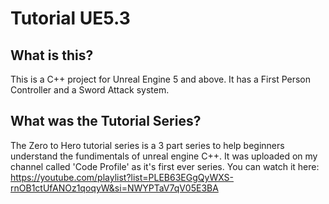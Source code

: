 # Tutorial UE5.3

## What is this?

This is a C++ project for Unreal Engine 5 and above. It has a First Person Controller and a Sword Attack system.

## What was the Tutorial Series?

The Zero to Hero tutorial series is a 3 part series to help beginners understand the fundimentals of unreal engine C++. It was uploaded on my channel called 'Code Profile' as it's first ever series. You can watch it here: https://youtube.com/playlist?list=PLEB63EGgQyWXS-rnOB1ctUfANOz1qoqyW&si=NWYPTaV7qV05E3BA
